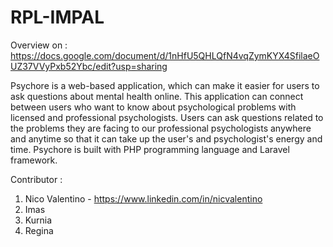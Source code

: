 # RPL-IMPAL

Overview on : https://docs.google.com/document/d/1nHfU5QHLQfN4vqZymKYX4SfilaeOUZ37VVyPxb52Ybc/edit?usp=sharing

Psychore is a web-based application, which can make it easier for users to ask questions about mental health online. This application can connect between users who want to know about psychological problems with licensed and professional psychologists. Users can ask questions related to the problems they are facing to our professional psychologists anywhere and anytime so that it can take up the user's and psychologist's energy and time. Psychore is built with PHP programming language and Laravel framework.

Contributor : 
1. Nico Valentino - https://www.linkedin.com/in/nicvalentino
2. Imas
3. Kurnia
4. Regina

